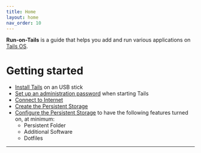```yaml
---
title: Home
layout: home
nav_order: 10
---
```


**Run-on-Tails** is a guide that helps you add and run various applications on [Tails OS].

# Getting started

- [Install Tails] on an USB stick
- [Set up an administration password] when starting Tails
- [Connect to Internet]
- [Create the Persistent Storage]
- [Configure the Persistent Storage] to have the following features turned on, at minimum:
  - Persistent Folder
  - Additional Software
  - Dotfiles

----

[Tails OS]: https://tails.net
[Install Tails]: https://tails.net/install/index.en.html
[Set up an administration password]: https://tails.net/doc/first_steps/welcome_screen/administration_password/index.en.html
[Connect to Internet]: https://tails.net/doc/anonymous_internet/tor/index.en.html
[Create the Persistent Storage]: https://tails.net/doc/persistent_storage/index.en.html
[Configure the Persistent Storage]: https://tails.net/doc/persistent_storage/configure/index.en.html

